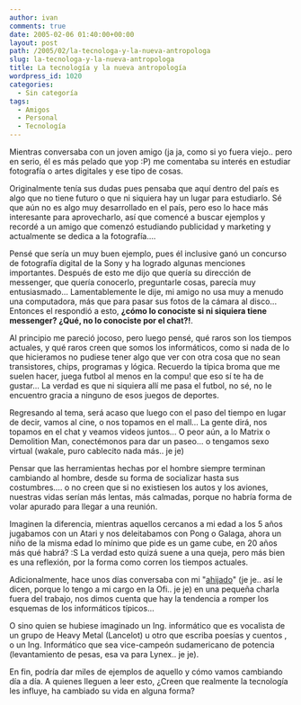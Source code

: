 ```yaml
---
author: ivan
comments: true
date: 2005-02-06 01:40:00+00:00
layout: post
path: /2005/02/la-tecnologa-y-la-nueva-antropologa
slug: la-tecnologa-y-la-nueva-antropologa
title: La tecnología y la nueva antropología
wordpress_id: 1020
categories:
  - Sin categoría
tags:
  - Amigos
  - Personal
  - Tecnología
---
```


Mientras conversaba con un joven amigo (ja ja, como si yo fuera viejo.. pero en serio, él es más pelado que yop :P) me comentaba su interés en estudiar fotografía o artes digitales y ese tipo de cosas.

Originalmente tenía sus dudas pues pensaba que aquí dentro del país es algo que no tiene futuro o que ni siquiera hay un lugar para estudiarlo. Sé que aún no es algo muy desarrollado en el país, pero eso lo hace más interesante para aprovecharlo, así que comencé a buscar ejemplos y recordé a un amigo que comenzó estudiando publicidad y marketing y actualmente se dedica a la fotografía....

Pensé que sería un muy buen ejemplo, pues él inclusive ganó un concurso de fotografía digital de la Sony y ha logrado algunas menciones importantes. Después de esto me dijo que quería su dirección de messenger, que quería conocerlo, preguntarle cosas, parecía muy entusiasmado... Lamentablemente le dije, mi amigo no usa muy a menudo una computadora, más que para pasar sus fotos de la cámara al disco... Entonces el respondió a esto, **¿cómo lo conociste si ni siquiera tiene messenger? ¿Qué, no lo conociste por el chat?!**.

Al principio me pareció jocoso, pero luego pensé, qué raros son los tiempos actuales, y qué raros creen que somos los informáticos, como si nada de lo que hicieramos no pudiese tener algo que ver con otra cosa que no sean transistores, chips, programas y lógica. Recuerdo la típica broma que me suelen hacer, juega futbol al menos en la compu! que eso sí te ha de gustar... La verdad es que ni siquiera allí me pasa el futbol, no sé, no le encuentro gracia a ninguno de esos juegos de deportes.

Regresando al tema, será acaso que luego con el paso del tiempo en lugar de decir, vamos al cine, o nos topamos en el mall... La gente dirá, nos topamos en el chat y veamos videos juntos... O peor aún, a lo Matrix o Demolition Man, conectémonos para dar un paseo... o tengamos sexo virtual (wakale, puro cablecito nada más.. je je)

Pensar que las herramientas hechas por el hombre siempre terminan cambiando al hombre, desde su forma de socializar hasta sus costumbres.... o no creen que si no existiesen los autos y los aviones, nuestras vidas serían más lentas, más calmadas, porque no habría forma de volar apurado para llegar a una reunión.

Imaginen la diferencia, mientras aquellos cercanos a mi edad a los 5 años jugabamos con un Atari y nos deleitabamos con Pong o Galaga, ahora un niño de la misma edad lo mínimo que pide es un game cube, en 20 años más qué habrá? :S La verdad esto quizá suene a una queja, pero más bien es una reflexión, por la forma como corren los tiempos actuales.

Adicionalmente, hace unos días conversaba con mi "[ahijado](http://fhernando.111mb.com/)" (je je.. así le dicen, porque lo tengo a mi cargo en la Ofi.. je je) en una pequeña charla fuera del trabajo, nos dimos cuenta que hay la tendencia a romper los esquemas de los informáticos típicos...

O sino quien se hubiese imaginado un Ing. informático que es vocalista de un grupo de Heavy Metal (Lancelot) u otro que escriba poesías y cuentos , o un Ing. Informático que sea vice-campeón sudamericano de potencia (levantamiento de pesas, esa va para Lynex.. je je).

En fin, podría dar miles de ejemplos de aquello y cómo vamos cambiando día a día. A quienes lleguen a leer esto, ¿Creen que realmente la tecnología les influye, ha cambiado su vida en alguna forma?
